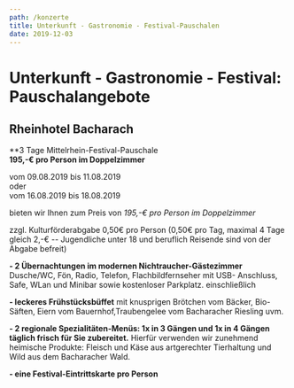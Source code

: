 ```yaml
---
path: /konzerte
title: Unterkunft - Gastronomie - Festival-Pauschalen
date: 2019-12-03
---
```



# Unterkunft - Gastronomie - Festival: Pauschalangebote    
      
      
      
## Rheinhotel Bacharach

**3 Tage Mittelrhein-Festival-Pauschale   
**195,-€ pro Person im Doppelzimmer**

vom 09.08.2019 bis 11.08.2019   
oder   
vom 16.08.2019 bis 18.08.2019   

bieten wir Ihnen zum Preis von *195,-€ pro Person im Doppelzimmer*   

zzgl.  Kulturförderabgabe 0,50€ pro Person
(0,50€ pro Tag, maximal 4 Tage gleich 2,-€ --  Jugendliche unter 18 und beruflich Reisende sind von der Abgabe befreit)

**- 2 Übernachtungen im modernen Nichtraucher-Gästezimmer**         
Dusche/WC, Fön, Radio, Telefon, Flachbildfernseher mit USB- Anschluss, Safe, WLan und Minibar sowie kostenloser Parkplatz.
einschließlich   

**- leckeres Frühstücksbüffet** 
mit knusprigen Brötchen vom Bäcker, Bio-Säften, Eiern vom Bauernhof,Traubengelee vom Bacharacher Riesling uvm.

**- 2 regionale Spezialitäten-Menüs:   1x in 3 Gängen und 1x in 4 Gängen täglich frisch für Sie zubereitet.**
Hierfür verwenden wir zunehmend heimische Produkte: Fleisch und Käse aus artgerechter Tierhaltung und Wild aus dem Bacharacher Wald.

**- eine Festival-Eintrittskarte pro Person** 
